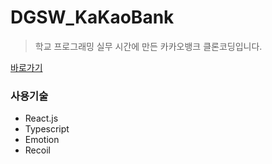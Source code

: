 # DGSW_KaKaoBank
> 학교 프로그래밍 실무 시간에 만든 카카오뱅크 클론코딩입니다.   

[바로가기](http://dgsw-kakaobank.kro.kr/main)
### 사용기술
- React.js
- Typescript
- Emotion
- Recoil

